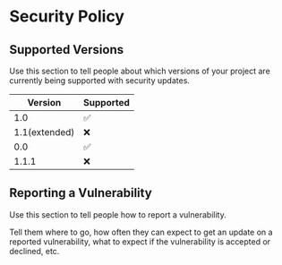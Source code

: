 # Security Policy

## Supported Versions

Use this section to tell people about which versions of your project are
currently being supported with security updates.

| Version         |     Supported      |
| ----------------|--------------------|
| 1.0             | :white_check_mark: |
| 1.1(extended)   | :x:                |
| 0.0             | :white_check_mark: |
| 1.1.1           | :x:                |

## Reporting a Vulnerability

Use this section to tell people how to report a vulnerability.

Tell them where to go, how often they can expect to get an update on a
reported vulnerability, what to expect if the vulnerability is accepted or
declined, etc.
